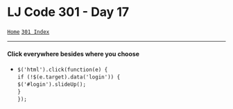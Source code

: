 # LJ Code 301 - Day 17
[`Home`](../README.md)
[`301 Index`](301_README.md)
<hr>

#### Click everywhere besides where you choose
- `$('html').click(function(e) {` </br>
  `if (!$(e.target).data('login')) {` </br>
    `$('#login').slideUp();` </br>
  `}` </br>
`});`
